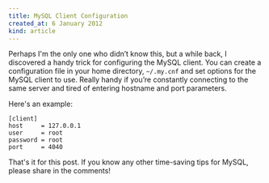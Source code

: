 ```yaml
---
title: MySQL Client Configuration
created_at: 6 January 2012
kind: article
---
```

Perhaps I'm the only one who didn’t know this, but a while back, I discovered a handy trick for configuring the MySQL client.
You can create a configuration file in your home directory, `~/.my.cnf` and set options for the MySQL client to use.
Really handy if you’re constantly connecting to the same server and tired of entering hostname and port parameters.

Here's an example:

~~~ text
[client]
host     = 127.0.0.1
user     = root
password = root
port     = 4040
~~~

That's it for this post.
If you know any other time-saving tips for MySQL, please share in the comments!
